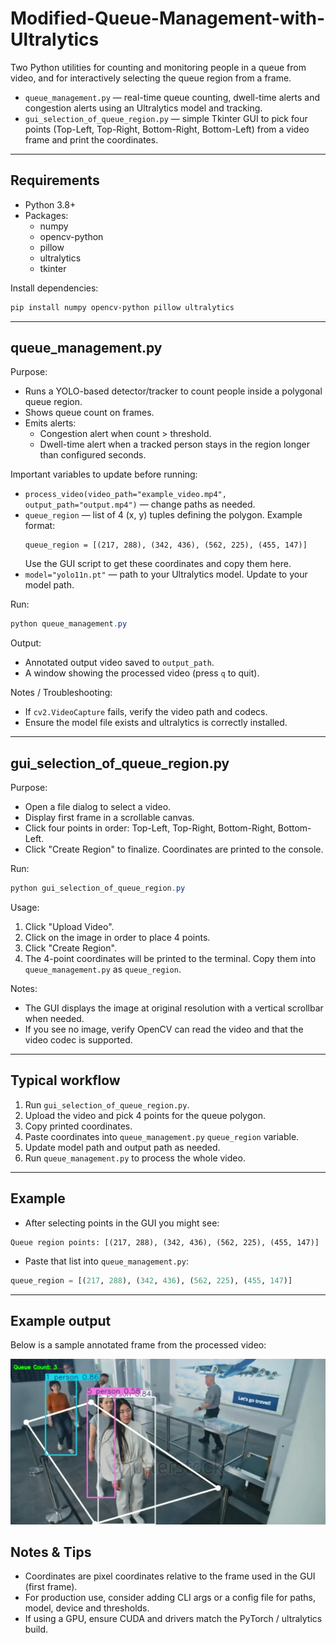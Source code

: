 # Modified-Queue-Management-with-Ultralytics

Two Python utilities for counting and monitoring people in a queue from video, and for interactively selecting the queue region from a frame.

- `queue_management.py` — real-time queue counting, dwell-time alerts and congestion alerts using an Ultralytics model and tracking.
- `gui_selection_of_queue_region.py` — simple Tkinter GUI to pick four points (Top-Left, Top-Right, Bottom-Right, Bottom-Left) from a video frame and print the coordinates.

---

## Requirements

- Python 3.8+
- Packages:
  - numpy
  - opencv-python
  - pillow
  - ultralytics
  - tkinter 

Install dependencies:
```bash
pip install numpy opencv-python pillow ultralytics
```

---

## queue_management.py

Purpose:
- Runs a YOLO-based detector/tracker to count people inside a polygonal queue region.
- Shows queue count on frames.
- Emits alerts:
  - Congestion alert when count > threshold.
  - Dwell-time alert when a tracked person stays in the region longer than configured seconds.

Important variables to update before running:
- `process_video(video_path="example_video.mp4", output_path="output.mp4")` — change paths as needed.
- `queue_region` — list of 4 (x, y) tuples defining the polygon. Example format:
  ```
  queue_region = [(217, 288), (342, 436), (562, 225), (455, 147)]
  ```
  Use the GUI script to get these coordinates and copy them here.
- `model="yolo11n.pt"` — path to your Ultralytics model. Update to your model path.

Run:
```powershell
python queue_management.py
```

Output:
- Annotated output video saved to `output_path`.
- A window showing the processed video (press `q` to quit).

Notes / Troubleshooting:
- If `cv2.VideoCapture` fails, verify the video path and codecs.
- Ensure the model file exists and ultralytics is correctly installed.

---

## gui_selection_of_queue_region.py

Purpose:
- Open a file dialog to select a video.
- Display first frame in a scrollable canvas.
- Click four points in order: Top-Left, Top-Right, Bottom-Right, Bottom-Left.
- Click "Create Region" to finalize. Coordinates are printed to the console.

Run:
```powershell
python gui_selection_of_queue_region.py
```

Usage:
1. Click "Upload Video".
2. Click on the image in order to place 4 points.
3. Click "Create Region".
4. The 4-point coordinates will be printed to the terminal. Copy them into `queue_management.py` as `queue_region`.

Notes:
- The GUI displays the image at original resolution with a vertical scrollbar when needed.
- If you see no image, verify OpenCV can read the video and that the video codec is supported.

---

## Typical workflow

1. Run `gui_selection_of_queue_region.py`.
2. Upload the video and pick 4 points for the queue polygon.
3. Copy printed coordinates.
4. Paste coordinates into `queue_management.py` `queue_region` variable.
5. Update model path and output path as needed.
6. Run `queue_management.py` to process the whole video.

---

## Example
- After selecting points in the GUI you might see:
```
Queue region points: [(217, 288), (342, 436), (562, 225), (455, 147)]
```
- Paste that list into `queue_management.py`:
```python
queue_region = [(217, 288), (342, 436), (562, 225), (455, 147)]
```

---

## Example output

Below is a sample annotated frame from the processed video:

![Queue management output](output_images/output_1.png "Annotated output frame")


## Notes & Tips
- Coordinates are pixel coordinates relative to the frame used in the GUI (first frame).
- For production use, consider adding CLI args or a config file for paths, model, device and thresholds.
- If using a GPU, ensure CUDA and drivers match the PyTorch / ultralytics build.
